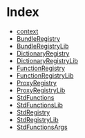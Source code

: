 # Index

<!-- START_INDEX -->
- [context](./context/index.md)
- [BundleRegistry](./BundleRegistry.sol/struct.BundleRegistry.md)
- [BundleRegistryLib](./BundleRegistry.sol/library.BundleRegistryLib.md)
- [DictionaryRegistry](./DictionaryRegistry.sol/struct.DictionaryRegistry.md)
- [DictionaryRegistryLib](./DictionaryRegistry.sol/library.DictionaryRegistryLib.md)
- [FunctionRegistry](./FunctionRegistry.sol/struct.FunctionRegistry.md)
- [FunctionRegistryLib](./FunctionRegistry.sol/library.FunctionRegistryLib.md)
- [ProxyRegistry](./ProxyRegistry.sol/struct.ProxyRegistry.md)
- [ProxyRegistryLib](./ProxyRegistry.sol/library.ProxyRegistryLib.md)
- [StdFunctions](./StdFunctions.sol/struct.StdFunctions.md)
- [StdFunctionsLib](./StdFunctions.sol/library.StdFunctionsLib.md)
- [StdRegistry](./StdRegistry.sol/struct.StdRegistry.md)
- [StdRegistryLib](./StdRegistry.sol/library.StdRegistryLib.md)
- [StdFunctionsArgs](./StdRegistry.sol/library.StdFunctionsArgs.md)

<!-- END_INDEX -->
